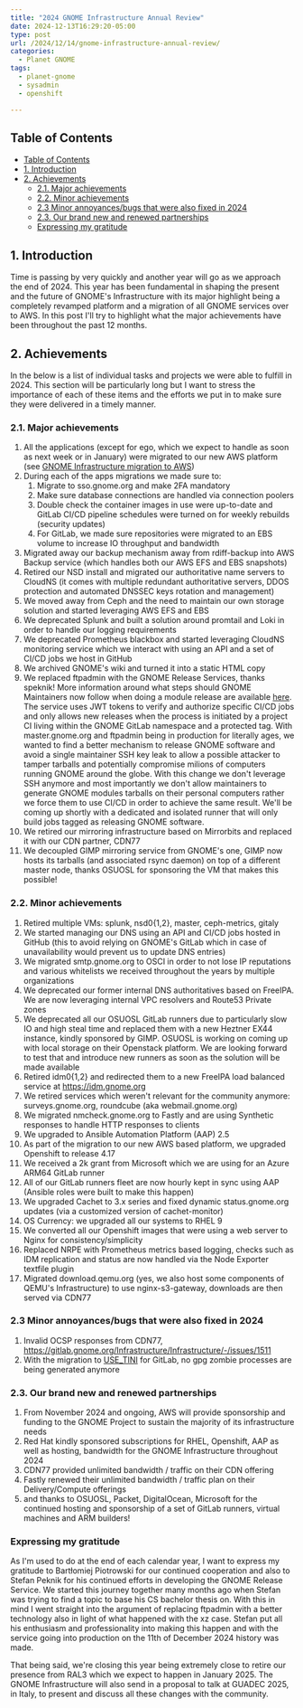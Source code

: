 ```yaml
---
title: "2024 GNOME Infrastructure Annual Review"
date: 2024-12-13T16:29:20-05:00
type: post
url: /2024/12/14/gnome-infrastructure-annual-review/
categories:
  - Planet GNOME
tags:
  - planet-gnome
  - sysadmin
  - openshift

---
```

## Table of Contents
- [Table of Contents](#table-of-contents)
- [1. Introduction](#1-introduction)
- [2. Achievements](#2-achievements)
  - [2.1. Major achievements](#21-major-achievements)
  - [2.2. Minor achievements](#22-minor-achievements)
  - [2.3 Minor annoyances/bugs that were also fixed in 2024](#23-minor-annoyancesbugs-that-were-also-fixed-in-2024)
  - [2.3. Our brand new and renewed partnerships](#23-our-brand-new-and-renewed-partnerships)
  - [Expressing my gratitude](#expressing-my-gratitude)

## 1. Introduction

Time is passing by very quickly and another year will go as we approach the end of 2024. This year has been fundamental in shaping the present and the future of GNOME's Infrastructure with its major highlight being a completely revamped platform and a migration of all GNOME services over to AWS. In this post I'll try to highlight what the major achievements have been throughout the past 12 months.

## 2. Achievements

In the below is a list of individual tasks and projects we were able to fulfill in 2024. This section will be particularly long but I want to stress the importance of each of these items and the efforts we put in to make sure they were delivered in a timely manner.

### 2.1. Major achievements

1. All the applications (except for ego, which we expect to handle as soon as next week or in January) were migrated to our new AWS platform (see [GNOME Infrastructure migration to AWS](https://www.dragonsreach.it/2024/11/16/gnome-infrastructure-migration-to-aws/))
2. During each of the apps migrations we made sure to:
    1. Migrate to sso.gnome.org and make 2FA mandatory
    2. Make sure database connections are handled via connection poolers
    3. Double check the container images in use were up-to-date and GitLab CI/CD pipeline schedules were turned on for weekly rebuilds (security updates)
    4. For GitLab, we made sure repositories were migrated to an EBS volume to increase IO throughput and bandwidth
3. Migrated away our backup mechanism away from rdiff-backup into AWS Backup service (which handles both our AWS EFS and EBS snapshots)
4. Retired our NSD install and migrated our authoritative name servers to CloudNS (it comes with multiple redundant authoritative servers, DDOS protection and automated DNSSEC keys rotation and management)
5. We moved away from Ceph and the need to maintain our own storage solution and started leveraging AWS EFS and EBS
6. We deprecated Splunk and built a solution around promtail and Loki in order to handle our logging requirements
7. We deprecated Prometheus blackbox and started leveraging CloudNS monitoring service which we interact with using an API and a set of CI/CD jobs we host in GitHub
8. We archived GNOME's wiki and turned it into a static HTML copy
9. We replaced ftpadmin with the GNOME Release Services, thanks speknik! More information around what steps should GNOME Maintainers now follow when doing a module release are available [here](https://handbook.gnome.org/maintainers/making-a-release.html). The service uses JWT tokens to verify and authorize specific CI/CD jobs and only allows new releases when the process is initiated by a project CI living within the GNOME GitLab namespace and a protected tag. With master.gnome.org and ftpadmin being in production for literally ages, we wanted to find a better mechanism to release GNOME software and avoid a single maintainer SSH key leak to allow a possible attacker to tamper tarballs and potentially compromise milions of computers running GNOME around the globe. With this change we don't leverage SSH anymore and most importantly we don't allow maintainers to generate GNOME modules tarballs on their personal computers rather we force them to use CI/CD in order to achieve the same result. We'll be coming up shortly with a dedicated and isolated runner that will only build jobs tagged as releasing GNOME software.
10. We retired our mirroring infrastructure based on Mirrorbits and replaced it with our CDN partner, CDN77
11. We decoupled GIMP mirroring service from GNOME's one, GIMP now hosts its tarballs (and associated rsync daemon) on top of a different master node, thanks OSUOSL for sponsoring the VM that makes this possible!

### 2.2. Minor achievements

1. Retired multiple VMs: splunk, nsd0{1,2}, master, ceph-metrics, gitaly
2. We started managing our DNS using an API and CI/CD jobs hosted in GitHub (this to avoid relying on GNOME's GitLab which in case of unavailability would prevent us to update DNS entries)
3. We migrated smtp.gnome.org to OSCI in order to not lose IP reputations and various whitelists we received throughout the years by multiple organizations
4. We deprecated our former internal DNS authoritatives based on FreeIPA. We are now leveraging internal VPC resolvers and Route53 Private zones
5. We deprecated all our OSUOSL GitLab runners due to particularly slow IO and high steal time and replaced them with a new Heztner EX44 instance, kindly sponsored by GIMP. OSUOSL is working on coming up with local storage on their Openstack platform. We are looking forward to test that and introduce new runners as soon as the solution will be made available
6. Retired idm0{1,2} and redirected them to a new FreeIPA load balanced service at https://idm.gnome.org
7. We retired services which weren't relevant for the community anymore: surveys.gnome.org, roundcube (aka webmail.gnome.org)
8. We migrated nmcheck.gnome.org to Fastly and are using Synthetic responses to handle HTTP responses to clients
9. We upgraded to Ansible Automation Platform (AAP) 2.5
10. As part of the migration to our new AWS based platform, we upgraded Openshift to release 4.17
11. We received a 2k grant from Microsoft which we are using for an Azure ARM64 GitLab runner
12. All of our GitLab runners fleet are now hourly kept in sync using AAP (Ansible roles were built to make this happen)
13. We upgraded Cachet to 3.x series and fixed dynamic status.gnome.org updates (via a customized version of cachet-monitor)
14. OS Currency: we upgraded all our systems to RHEL 9
15. We converted all our Openshift images that were using a web server to Nginx for consistency/simplicity
16. Replaced NRPE with Prometheus metrics based logging, checks such as IDM replication and status are now handled via the Node Exporter textfile plugin
17. Migrated download.qemu.org (yes, we also host some components of QEMU's Infrastructure) to use nginx-s3-gateway, downloads are then served via CDN77
  
### 2.3 Minor annoyances/bugs that were also fixed in 2024

1. Invalid OCSP responses from CDN77, https://gitlab.gnome.org/Infrastructure/Infrastructure/-/issues/1511
2. With the migration to [USE_TINI](https://gitlab.com/gitlab-org/build/CNG/-/issues/1853) for GitLab, no gpg zombie processes are being generated anymore

### 2.3. Our brand new and renewed partnerships

1. From November 2024 and ongoing, AWS will provide sponsorship and funding to the GNOME Project to sustain the majority of its infrastructure needs
2. Red Hat kindly sponsored subscriptions for RHEL, Openshift, AAP as well as hosting, bandwidth for the GNOME Infrastructure throughout 2024
3. CDN77 provided unlimited bandwidth / traffic on their CDN offering
4. Fastly renewed their unlimited bandwidth / traffic plan on their Delivery/Compute offerings
5. and thanks to OSUOSL, Packet, DigitalOcean, Microsoft for the continued hosting and sponsorship of a set of GitLab runners, virtual machines and ARM builders!

### Expressing my gratitude

As I'm used to do at the end of each calendar year, I want to express my gratitude to Bartłomiej Piotrowski for our continued cooperation and also to Stefan Peknik for his continued efforts in developing the GNOME Release Service. We started this journey together many months ago when Stefan was trying to find a topic to base his CS bachelor thesis on. With this in mind I went straight into the argument of replacing ftpadmin with a better technology also in light of what happened with the xz case. Stefan put all his enthusiasm and professionality into making this happen and with the service going into production on the 11th of December 2024 history was made.

That being said, we're closing this year being extremely close to retire our presence from RAL3 which we expect to happen in January 2025. The GNOME Infrastructure will also send in a proposal to talk at GUADEC 2025, in Italy, to present and discuss all these changes with the community.
